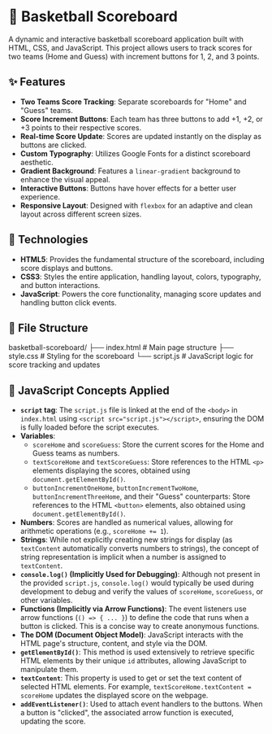 # 🏀 Basketball Scoreboard

A dynamic and interactive basketball scoreboard application built with HTML, CSS, and JavaScript. This project allows users to track scores for two teams (Home and Guess) with increment buttons for 1, 2, and 3 points.

## ✨ Features

- **Two Teams Score Tracking**: Separate scoreboards for "Home" and "Guess" teams.
- **Score Increment Buttons**: Each team has three buttons to add +1, +2, or +3 points to their respective scores.
- **Real-time Score Update**: Scores are updated instantly on the display as buttons are clicked.
- **Custom Typography**: Utilizes Google Fonts for a distinct scoreboard aesthetic.
- **Gradient Background**: Features a `linear-gradient` background to enhance the visual appeal.
- **Interactive Buttons**: Buttons have hover effects for a better user experience.
- **Responsive Layout**: Designed with `flexbox` for an adaptive and clean layout across different screen sizes.

## 🧠 Technologies

- **HTML5**: Provides the fundamental structure of the scoreboard, including score displays and buttons.
- **CSS3**: Styles the entire application, handling layout, colors, typography, and button interactions.
- **JavaScript**: Powers the core functionality, managing score updates and handling button click events.

## 📁 File Structure

basketball-scoreboard/
├── index.html         # Main page structure
├── style.css          # Styling for the scoreboard
└── script.js          # JavaScript logic for score tracking and updates

## 🚀 JavaScript Concepts Applied

- **`script` tag**: The `script.js` file is linked at the end of the `<body>` in `index.html` using `<script src="script.js"></script>`, ensuring the DOM is fully loaded before the script executes.
- **Variables**:
    - `scoreHome` and `scoreGuess`: Store the current scores for the Home and Guess teams as numbers.
    - `textScoreHome` and `textScoreGuess`: Store references to the HTML `<p>` elements displaying the scores, obtained using `document.getElementById()`.
    - `buttonIncrementOneHome`, `buttonIncrementTwoHome`, `buttonIncrementThreeHome`, and their "Guess" counterparts: Store references to the HTML `<button>` elements, also obtained using `document.getElementById()`.
- **Numbers**: Scores are handled as numerical values, allowing for arithmetic operations (e.g., `scoreHome += 1`).
- **Strings**: While not explicitly creating new strings for display (as `textContent` automatically converts numbers to strings), the concept of string representation is implicit when a number is assigned to `textContent`.
- **`console.log()` (Implicitly Used for Debugging)**: Although not present in the provided `script.js`, `console.log()` would typically be used during development to debug and verify the values of `scoreHome`, `scoreGuess`, or other variables.
- **Functions (Implicitly via Arrow Functions)**: The event listeners use arrow functions (`() => { ... }`) to define the code that runs when a button is clicked. This is a concise way to create anonymous functions.
- **The DOM (Document Object Model)**: JavaScript interacts with the HTML page's structure, content, and style via the DOM.
- **`getElementById()`**: This method is used extensively to retrieve specific HTML elements by their unique `id` attributes, allowing JavaScript to manipulate them.
- **`textContent`**: This property is used to get or set the text content of selected HTML elements. For example, `textScoreHome.textContent = scoreHome` updates the displayed score on the webpage.
- **`addEventListener()`**: Used to attach event handlers to the buttons. When a button is "clicked", the associated arrow function is executed, updating the score.